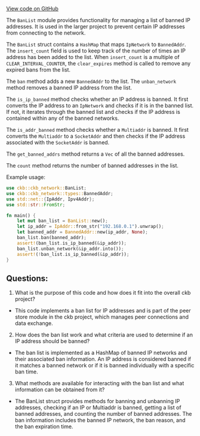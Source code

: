 [View code on GitHub](https://github.com/nervosnetwork/ckb/network/src/peer_store/ban_list.rs)

The `BanList` module provides functionality for managing a list of banned IP addresses. It is used in the larger project to prevent certain IP addresses from connecting to the network. 

The `BanList` struct contains a `HashMap` that maps `IpNetwork` to `BannedAddr`. The `insert_count` field is used to keep track of the number of times an IP address has been added to the list. When `insert_count` is a multiple of `CLEAR_INTERVAL_COUNTER`, the `clear_expires` method is called to remove any expired bans from the list.

The `ban` method adds a new `BannedAddr` to the list. The `unban_network` method removes a banned IP address from the list.

The `is_ip_banned` method checks whether an IP address is banned. It first converts the IP address to an `IpNetwork` and checks if it is in the banned list. If not, it iterates through the banned list and checks if the IP address is contained within any of the banned networks.

The `is_addr_banned` method checks whether a `Multiaddr` is banned. It first converts the `Multiaddr` to a `SocketAddr` and then checks if the IP address associated with the `SocketAddr` is banned.

The `get_banned_addrs` method returns a `Vec` of all the banned addresses.

The `count` method returns the number of banned addresses in the list.

Example usage:

```rust
use ckb::ckb_network::BanList;
use ckb::ckb_network::types::BannedAddr;
use std::net::{IpAddr, Ipv4Addr};
use std::str::FromStr;

fn main() {
    let mut ban_list = BanList::new();
    let ip_addr = IpAddr::from_str("192.168.0.1").unwrap();
    let banned_addr = BannedAddr::new(ip_addr, None);
    ban_list.ban(banned_addr);
    assert!(ban_list.is_ip_banned(&ip_addr));
    ban_list.unban_network(&ip_addr.into());
    assert!(!ban_list.is_ip_banned(&ip_addr));
}
```
## Questions: 
 1. What is the purpose of this code and how does it fit into the overall ckb project?
- This code implements a ban list for IP addresses and is part of the peer store module in the ckb project, which manages peer connections and data exchange.

2. How does the ban list work and what criteria are used to determine if an IP address should be banned?
- The ban list is implemented as a HashMap of banned IP networks and their associated ban information. An IP address is considered banned if it matches a banned network or if it is banned individually with a specific ban time.

3. What methods are available for interacting with the ban list and what information can be obtained from it?
- The BanList struct provides methods for banning and unbanning IP addresses, checking if an IP or Multiaddr is banned, getting a list of banned addresses, and counting the number of banned addresses. The ban information includes the banned IP network, the ban reason, and the ban expiration time.